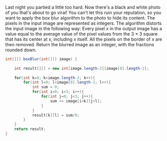 Last night you partied a little too hard. Now there's a black and white photo of you that's about to go viral! You can't let this ruin your reputation, so you want to apply the box blur algorithm to the photo to hide its content.
The pixels in the input image are represented as integers. The algorithm distorts the input image in the following way: Every pixel x in the output image has a value equal to the average value of the pixel values from the 3 × 3 square that has its center at x, including x itself. All the pixels on the border of x are then removed.
Return the blurred image as an integer, with the fractions rounded down.
```java
int[][] boxBlur(int[][] image) {
    
    int result[][] = new int[image.length-2][image[0].length-2];
    
    for(int k=0; k<image.length-2; k++){
        for(int l=0; l<image[0].length-2; l++){
            int sum = 0;
            for(int i=0; i<3; i++){
                for(int j=0; j<3; j++){
                    sum += image[i+k][j+l];
                }
            }
            result[k][l] = sum/9;
        }
    }
    return result;
}
```